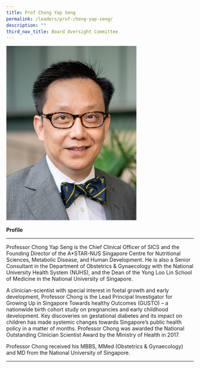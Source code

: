```yaml
---
title: Prof Chong Yap Seng
permalink: /leaders/prof-chong-yap-seng/
description: ""
third_nav_title: Board Oversight Committee
---
```

<img style="width:350px" src="/images/Leaders/prof%20chong%20yap%20seng.png">

**Profile**&nbsp;

* * *

Professor Chong Yap Seng is the Chief Clinical Officer of SICS and the Founding Director of the A\*STAR-NUS Singapore Centre for Nutritional Sciences, Metabolic Disease, and Human Development. He is also a Senior Consultant in the Department of Obstetrics &amp; Gynaecology with the National University Health System (NUHS), and the Dean of the Yong Loo Lin School of Medicine in the National University of Singapore.&nbsp;

A clinician-scientist with special interest in foetal growth and early development, Professor Chong is the Lead Principal Investigator for Growing Up in Singapore Towards healthy Outcomes (GUSTO) – a nationwide birth cohort study on pregnancies and early childhood development. Key discoveries on gestational diabetes and its impact on children has made systemic changes towards Singapore’s public health policy in a matter of months. Professor Chong was awarded the National Outstanding Clinician Scientist Award by the Ministry of Health in 2017.&nbsp;

Professor Chong received his MBBS,&nbsp;MMed&nbsp;(Obstetrics &amp; Gynaecology) and MD from the National University of Singapore.&nbsp;

* * *